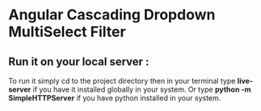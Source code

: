 # Angular Cascading Dropdown MultiSelect Filter
## Run it on your local server :
To run it simply cd to the project directory then in your terminal type **live-server** if you have it installed globally in your system. Or type **python -m SimpleHTTPServer** if you have python installed in your system. 
